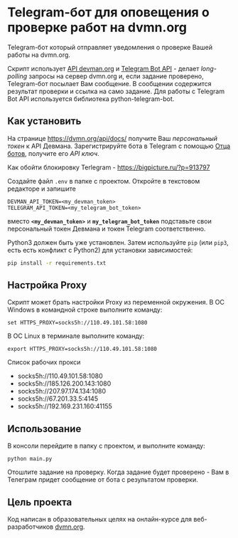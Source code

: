 # Telegram-бот для оповещения о проверке работ на dvmn.org

Telegram-бот который отправляет уведомления о проверке Вашей работы на dvmn.org.

Скрипт использует [API devman.org](https://dvmn.org/api/docs/) и [Telegram Bot API](https://core.telegram.org/bots/api) - делает *long-polling* запросы на сервер dvmn.org и, если задание проверено, Telegram-бот посылает Вам сообщение. В сообщении содержится результат проверки и ссылка на само задание. Для работы с Telegram Bot API используется библиотека python-telegram-bot.


## Как установить

На странице https://dvmn.org/api/docs/ получите Ваш *персональный токен* к API Девмана.
Зарегистрируйте бота в Telegram с помощью [Отца ботов](https://telegram.me/BotFather), получите его *API ключ*.

Как обойти блокировку Terlegram - https://bigpicture.ru/?p=913797

Создайте файл `.env` в папке с проектом. Откройте в текстовом редакторе и запишите

```
DEVMAN_API_TOKEN=<my_devman_token>
TELEGRAM_API_TOKEN=<my_telegram_bot_token>
```
вместо __`<my_devman_token>`__ и __`my_telegram_bot_token`__ подставьте свои персональный токен Девмана и токен Telegram соответственно.

Python3 должен быть уже установлен.
Затем используйте `pip` (или `pip3`, есть есть конфликт с Python2) для установки зависимостей:

```bash
pip install -r requirements.txt
```

## Настройка Proxy

Скрипт может брать настройки Proxy из переменной окружения.
В ОС Windows в командной строке выполните команду:

```
set HTTPS_PROXY=socks5h://110.49.101.58:1080
```
В ОС Linux в терминале выполните команду:

```
export HTTPS_PROXY=socks5h://110.49.101.58:1080
```

Список рабочих прокси

- socks5h://110.49.101.58:1080
- socks5h://185.126.200.143:1080
- socks5h://207.97.174.134:1080
- socks5h://67.201.33.5:4145
- socks5h://192.169.231.160:41155


## Использование

В консоли перейдите в папку с проектом, и выполните команду:
```
python main.py
```
Отошлите задание на проверку. Когда задание будет проверено - Вам в Телеграм придет сообщение от бота с результатом проверки.

## Цель проекта

Код написан в образовательных целях на онлайн-курсе для веб-разработчиков [dvmn.org](https://dvmn.org/).
